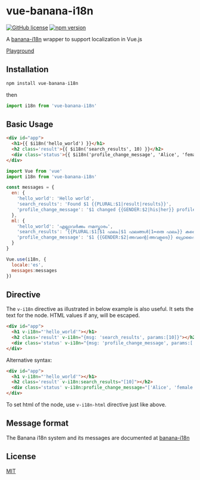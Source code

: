 # vue-banana-i18n

[![GitHub license](https://img.shields.io/badge/license-MIT-blue.svg)](https://github.com/santhoshtr/vue-banana-i18n/blob/master/LICENSE) [![npm version](https://img.shields.io/npm/v/vue-banana-i18n.svg?style=flat)](https://www.npmjs.com/package/vue-banana-i18n)

A [banana-i18n](https://github.com/wikimedia/banana-i18n) wrapper to support localization in Vue.js

[Playground](https://codesandbox.io/s/vue-banana-i18n-demo-cl8sw)

## Installation

```javascript
npm install vue-banana-i18n
```

then

```javascript
import i18n from 'vue-banana-i18n'
```

## Basic Usage

``` html
<div id="app">
  <h1>{{ $i18n('hello_world') }}</h1>
  <h2 class='result'>{{ $i18n('search_results', 10) }}</h2>
  <div class='status'>{{ $i18n('profile_change_message', 'Alice', 'female') }}</h2>
</div>

```

``` javascript
import Vue from 'vue'
import i18n from 'vue-banana-i18n'

const messages = {
  en: {
    'hello_world': 'Hello world',
    'search_results': 'Found $1 {{PLURAL:$1|result|results}}',
    'profile_change_message': '$1 changed {{GENDER:$2|his|her}} profile picture'
  },
  ml: {
    'hello_world': 'എല്ലാവർക്കും നമസ്കാരം',
    'search_results': '{{PLURAL:$1|$1 ഫലം|$1 ഫലങ്ങൾ|1=ഒരു ഫലം}} കണ്ടെത്തി',
    'profile_change_message': '$1 {{GENDER:$2|അവന്റെ|അവളുടെ}} പ്രൊഫൈൽ പടം മാറ്റി'
  }
}

Vue.use(i18n, {
  locale:'es',
  messages:messages
})
```

## Directive

The `v-i18n` directive as illustrated in below example is also useful. It sets the text for the node. HTML values if any, will be escaped.

``` html
<div id="app">
  <h1 v-i18n="'hello_world'"></h1>
  <h2 class='result' v-i18n="{msg: 'search_results', params:[10]}"></h2>
  <div class='status' v-i18n="{msg: 'profile_change_message', params:['Alice', 'female']}"></h2>
</div>

```

Alternative syntax:

``` html
<div id="app">
  <h1 v-i18n="'hello_world'"></h1>
  <h2 class='result' v-i18n:search_results="[10]"></h2>
  <div class='status' v-i18n:profile_change_message="['Alice', 'female']"></h2>
</div>

```

To set html of the node, use `v-i18n-html` directive just like above.

## Message format

The Banana i18n system and its messages are documented at [banana-i18n](https://github.com/wikimedia/banana-i18n)

## License

[MIT](https://cos.mit-license.org/)
